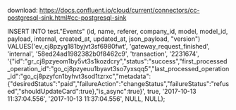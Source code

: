 download: https://docs.confluent.io/cloud/current/connectors/cc-postgresql-sink.html#cc-postgresql-sink


INSERT INTO test."Events"
(id, name, referer, company_id, model, model_id, payload, internal, created_at, updated_at, json_payload, "version")
VALUES('ev_cj8pzyg181byjvt3sf6980fwt', 'gateway_request_finished', 'internal', '58ed24ad1982382b0f8462c9', 'transaction', '2231674', '{"id":"gr_cj8pzyeom1by5vt3s1kozdcry","status":"success","first_processed_operation_id":"go_cj8pzyeuu1byavt3so7yxsqq5","last_processed_operation_id":"go_cj8pzyfcn1byhvt3sod1tzrxc","metadata":{"desiredStatus":"paid","failureAction":"changeStatus","failureStatus":"refused","shouldUpdateCard":true},"is_async":true}', true, '2017-10-13 11:37:04.556', '2017-10-13 11:37:04.556', NULL, NULL);
